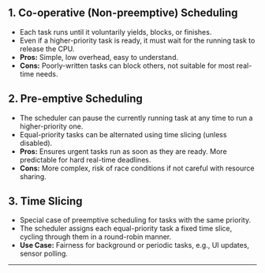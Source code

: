 
## 1. Co-operative (Non-preemptive) Scheduling

- Each task runs until it voluntarily yields, blocks, or finishes.
- Even if a higher-priority task is ready, it must wait for the running task to release the CPU.
- **Pros:** Simple, low overhead, easy to understand.
- **Cons:** Poorly-written tasks can block others, not suitable for most real-time needs.

## 2. Pre-emptive Scheduling

- The scheduler can pause the currently running task at any time to run a higher-priority one.
- Equal-priority tasks can be alternated using time slicing (unless disabled).
- **Pros:** Ensures urgent tasks run as soon as they are ready. More predictable for hard real-time deadlines.
- **Cons:** More complex, risk of race conditions if not careful with resource sharing.

## 3. Time Slicing

- Special case of preemptive scheduling for tasks with the same priority.
- The scheduler assigns each equal-priority task a fixed time slice, cycling through them in a round-robin manner.
- **Use Case:** Fairness for background or periodic tasks, e.g., UI updates, sensor polling.

---
